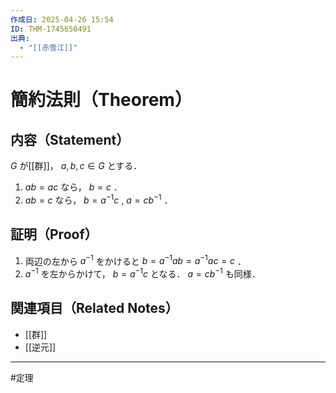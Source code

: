 ```yaml
---
作成日: 2025-04-26 15:54
ID: THM-1745650491
出典:
  - "[[赤雪江]]"
---
```


# 簡約法則（Theorem）

## 内容（Statement）

$G$ が[[群]]， $a,b,c \in G$ とする．

1. $ab = ac$ なら， $b = c$ ．
2. $ab = c$ なら， $b = a^{-1}c \ , \ a = cb^{-1}$ ．

## 証明（Proof）

1. 両辺の左から $a^{-1}$ をかけると $b = a^{-1}ab = a^{-1}ac = c$ ．
2. $a^{-1}$ を左からかけて， $b = a^{-1}c$ となる． $a = cb^{-1}$ も同様．

## 関連項目（Related Notes）

- [[群]]
- [[逆元]]

---
#定理